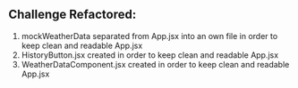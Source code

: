 ## Challenge Refactored: 
  1. mockWeatherData separated from App.jsx into an own file in order to keep clean and readable App.jsx
  2. HistoryButton.jsx created in order to keep clean and readable App.jsx
  3. WeatherDataComponent.jsx created in order to keep clean and readable App.jsx